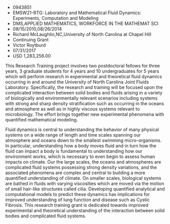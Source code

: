 
* 0943851
* EMSW21-RTG: Laboratory and Mathematical Fluid Dynamics: Experiments, Computation and Modeling
* DMS,APPLIED MATHEMATICS, WORKFORCE IN THE MATHEMAT SCI
* 08/15/2010,08/26/2014
* Richard McLaughlin,NC,University of North Carolina at Chapel Hill
* Continuing Grant
* Victor Roytburd
* 07/31/2017
* USD 1,283,256.00

This Research Training project involves two postdoctoral fellows for three
years, 3 graduate students for 4 years and 10 undergraduates for 5 years which
will perform research in experimental and theoretical fluid dynamics occurring
in and around the University of North Carolina Joint Fluids Laboratory.
Specifically, the research and training will be focused upon the complicated
interaction between solid bodies and fluids arising in a variety of biologically
and environmentally relevant scenarios including systems with strong and sharp
density stratification such as occurring in the oceans and atmosphere as well as
in highly viscous systems relevant to microbiology. The effort brings together
new experimental phenomena with quantified mathematical modeling.

Fluid dynamics is central to understanding the behavior of many physical systems
on a wide range of length and time scales spanning our atmosphere and oceans
down to the smallest swimming micro-organisms. In particular, understanding how
a body moves fluid and in turn how the fluid can impact a body is fundamental to
understanding how our environment works, which is necessary to even begin to
assess human impacts on climate. Our the large scales, the oceans and
atmospheres are complicated fluid systems possessing strong density variations,
and the associated phenomena are complex and central to building a more
quantified understanding of climate. On smaller scales, biological systems are
bathed in fluids with varying viscosities which are moved via the motion of
small hair-like structures called cilia. Developing quantified analytical and
computational models to predict these dynamics has implications for improved
understanding of lung function and disease such as Cystic Fibrosis. This
research training grant is dedicated towards improved experimental and
theoretical understanding of the interaction between solid bodies and
complicated fluid systems.
